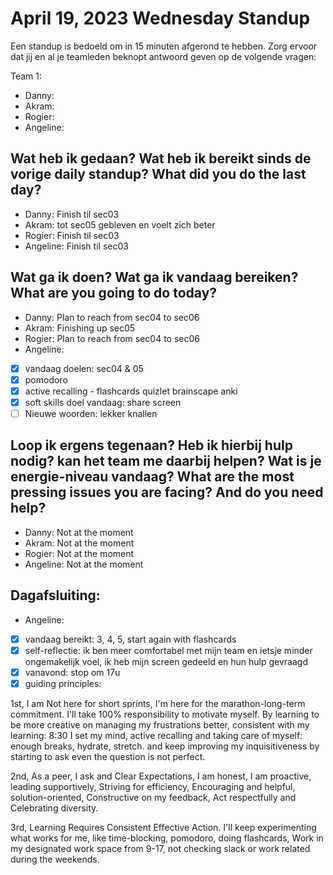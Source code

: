 # April 19, 2023 Wednesday Standup

Een standup is bedoeld om in 15 minuten afgerond te hebben. Zorg ervoor dat jij en al je teamleden beknopt antwoord geven op de volgende vragen:

Team 1:

- Danny:
- Akram:
- Rogier:
- Angeline:

## Wat heb ik gedaan? Wat heb ik bereikt sinds de vorige daily standup? What did you do the last day?

- Danny: Finish til sec03
- Akram: tot sec05 gebleven en voelt zich beter
- Rogier: Finish til sec03
- Angeline: Finish til sec03

## Wat ga ik doen? Wat ga ik vandaag bereiken? What are you going to do today?

- Danny: Plan to reach from sec04 to sec06
- Akram: Finishing up sec05
- Rogier: Plan to reach from sec04 to sec06
- Angeline:
- [x] vandaag doelen: sec04 & 05
- [x] pomodoro
- [x] active recalling - flashcards quizlet brainscape anki
- [x] soft skills doel vandaag: share screen
- [ ] Nieuwe woorden: lekker knallen

## Loop ik ergens tegenaan? Heb ik hierbij hulp nodig? kan het team me daarbij helpen? Wat is je energie-niveau vandaag? What are the most pressing issues you are facing? And do you need help?

- Danny: Not at the moment
- Akram: Not at the moment
- Rogier: Not at the moment
- Angeline: Not at the moment

## Dagafsluiting:

- Angeline:
- [x] vandaag bereikt: 3, 4, 5, start again with flashcards
- [x] self-reflectie: ik ben meer comfortabel met mijn team en ietsje minder ongemakelijk voel, ik heb mijn screen gedeeld en hun hulp gevraagd
- [x] vanavond: stop om 17u
- [x] guiding principles:

1st, I am Not here for short sprints, I'm here for the marathon-long-term commitment. I'll take 100% responsibility to motivate myself. By learning to be more creative on managing my frustrations better, consistent with my learning: 8:30 I set my mind, active recalling and taking care of myself: enough breaks, hydrate, stretch. and keep improving my inquisitiveness by starting to ask even the question is not perfect.

2nd, As a peer, I ask and Clear Expectations, I am honest, I am proactive, leading supportively, Striving for efficiency, Encouraging and helpful, solution-oriented, Constructive on my feedback, Act respectfully and Celebrating diversity.

3rd, Learning Requires Consistent Effective Action. I'll keep experimenting what works for me, like time-blocking, pomodoro, doing flashcards, Work in my designated work space from 9-17, not checking slack or work related during the weekends.
